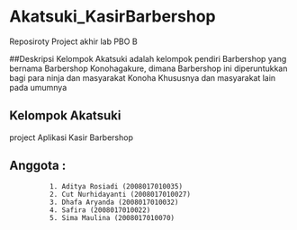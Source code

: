 # Akatsuki_KasirBarbershop
Reposiroty Project akhir lab PBO B

##Deskripsi
Kelompok Akatsuki adalah kelompok pendiri Barbershop yang bernama Barbershop Konohagakure, dimana Barbershop ini diperuntukkan bagi para ninja dan masyarakat Konoha Khususnya dan masyarakat lain pada umumnya

## Kelompok Akatsuki
project Aplikasi Kasir Barbershop

## Anggota : 
              1. Aditya Rosiadi (2008017010035)
              2. Cut Nurhidayanti (2008017010027)
              3. Dhafa Aryanda (2008017010032)
              4. Safira (2008017010022)
              5. Sima Maulina (2008017010070)
